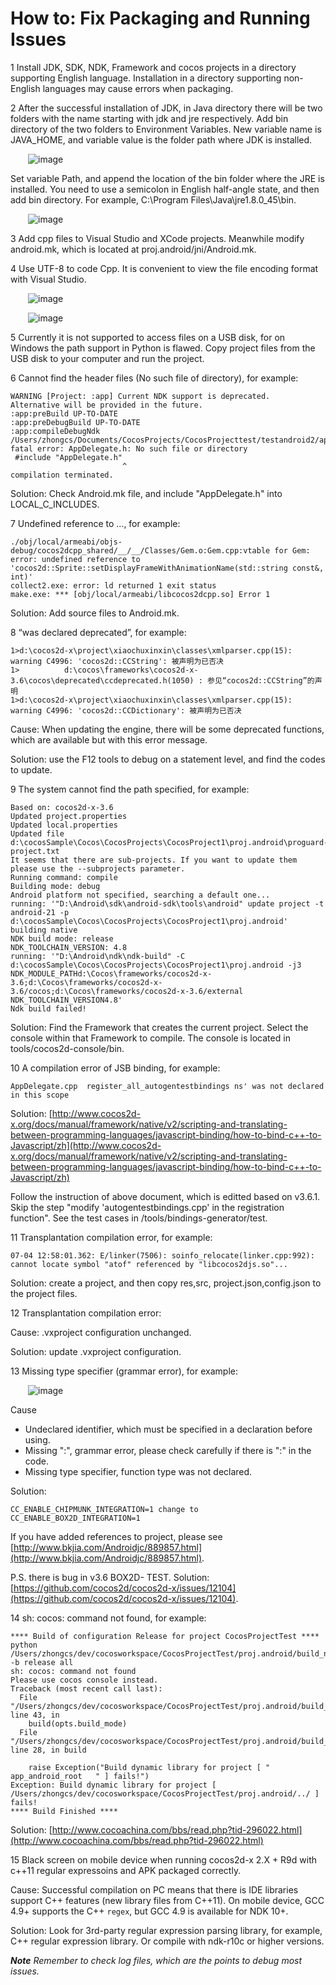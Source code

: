 # How to: Fix Packaging and Running Issues #

1 Install JDK, SDK, NDK, Framework and cocos projects in a directory supporting English language. Installation in a directory supporting non-English languages may cause errors when packaging.

2 After the successful installation of JDK, in Java directory there will be two folders with the name starting with jdk and jre respectively. Add bin directory of the two folders to Environment Variables. New variable name is JAVA_HOME, and variable value is the folder path where JDK is installed.

&emsp;&emsp;![image](../../../studio-img/FixPackageError/image0001.png)

Set variable Path, and append the location of the bin folder where the JRE is installed. You need to use a semicolon in English half-angle state, and then add bin directory. For example, C:\Program Files\Java\jre1.8.0_45\bin.

&emsp;&emsp;![image](../../../studio-img/FixPackageError/image0002.png)

3 Add cpp files to Visual Studio and XCode projects. Meanwhile modify android.mk, which is located at proj.android/jni/Android.mk.

4 Use UTF-8 to code Cpp. It is convenient to view the file encoding format with Visual Studio.

&emsp;&emsp;![image](../../../studio-img/FixPackageError/image0004.png)

&emsp;&emsp;![image](../../../studio-img/FixPackageError/image0003.png)

5 Currently it is not supported to access files on a USB disk, for on Windows the path support in Python is flawed. Copy project files from the USB disk to your computer and run the project.

6  Cannot find the header files (No such file of directory), for example:

    WARNING [Project: :app] Current NDK support is deprecated.  Alternative will be provided in the future.
	:app:preBuild UP-TO-DATE
	:app:preDebugBuild UP-TO-DATE
	:app:compileDebugNdk
	/Users/zhongcs/Documents/CocosProjects/CocosProjecttest/testandroid2/app/src/main/jni/hellocpp/main.cpp:1:25: fatal error: AppDelegate.h: No such file or directory
	 #include "AppDelegate.h"
	                         ^
	compilation terminated.

Solution: Check Android.mk file, and include "AppDelegate.h" into LOCAL_C_INCLUDES.

7 Undefined reference to …, for example:

	./obj/local/armeabi/objs-debug/cocos2dcpp_shared/__/__/Classes/Gem.o:Gem.cpp:vtable for Gem: error: undefined reference to 'cocos2d::Sprite::setDisplayFrameWithAnimationName(std::string const&, int)'
	collect2.exe: error: ld returned 1 exit status
	make.exe: *** [obj/local/armeabi/libcocos2dcpp.so] Error 1

Solution: Add source files to Android.mk.

8 “was declared deprecated”, for example:

	1>d:\cocos2d-x\project\xiaochuxinxin\classes\xmlparser.cpp(15): warning C4996: 'cocos2d::CCString': 被声明为已否决
	1>          d:\cocos\frameworks\cocos2d-x-3.6\cocos\deprecated\ccdeprecated.h(1050) : 参见“cocos2d::CCString”的声明
	1>d:\cocos2d-x\project\xiaochuxinxin\classes\xmlparser.cpp(15): warning C4996: 'cocos2d::CCDictionary': 被声明为已否决

Cause: When updating the engine, there will be some deprecated functions, which are available but with this error message.

Solution:  use the F12 tools to debug on a statement level, and find the codes to update.

9 The system cannot find the path specified, for example:

	Based on: cocos2d-x-3.6
	Updated project.properties
	Updated local.properties
	Updated file d:\cocosSample\Cocos\CocosProjects\CocosProject1\proj.android\proguard-project.txt
	It seems that there are sub-projects. If you want to update them
	please use the --subprojects parameter.
	Running command: compile
	Building mode: debug
	Android platform not specified, searching a default one...
	running: '"D:\Android\sdk\android-sdk\tools\android" update project -t android-21 -p d:\cocosSample\Cocos\CocosProjects\CocosProject1\proj.android'
	building native
	NDK build mode: release
	NDK_TOOLCHAIN_VERSION: 4.8
	running: '"D:\Android\ndk\ndk-build" -C d:\cocosSample\Cocos\CocosProjects\CocosProject1\proj.android -j3 NDK_MODULE_PATHd:\Cocos\frameworks/cocos2d-x-3.6;d:\Cocos\frameworks/cocos2d-x-3.6/cocos;d:\Cocos\frameworks/cocos2d-x-3.6/external NDK_TOOLCHAIN_VERSION4.8'
	Ndk build failed!

Solution: Find the Framework that creates the current project. Select the console within that Framework to compile. The console is located in tools/cocos2d-console/bin.

10 A compilation error of JSB binding, for example:

	AppDelegate.cpp  register_all_autogentestbindings ns' was not declared in this scope

Solution: [http://www.cocos2d-x.org/docs/manual/framework/native/v2/scripting-and-translating-between-programming-languages/javascript-binding/how-to-bind-c++-to-Javascript/zh](http://www.cocos2d-x.org/docs/manual/framework/native/v2/scripting-and-translating-between-programming-languages/javascript-binding/how-to-bind-c++-to-Javascript/zh)

Follow the instruction of above document, which is editted based on v3.6.1. Skip the step "modify 'autogentestbindings.cpp' in the registration function". See the test cases in /tools/bindings-generator/test.

11 Transplantation compilation error, for example:

    07-04 12:58:01.362: E/linker(7506): soinfo_relocate(linker.cpp:992): cannot locate symbol "atof" referenced by "libcocos2djs.so"...

Solution: create a project, and then copy res,src, project.json,config.json to the project files.

12 Transplantation compilation error:

Cause: .vxproject configuration unchanged.

Solution: update .vxproject configuration.

13 Missing type specifier (grammar error), for example:

&emsp;&emsp;![image](../../../studio-img/FixPackageError/image0005.png)

Cause

- Undeclared identifier, which must be specified in a declaration before using.
- Missing ":", grammar error, please check carefully if there is ":" in the code.
- Missing type specifier, function type was not declared.

Solution:

    CC_ENABLE_CHIPMUNK_INTEGRATION=1 change to CC_ENABLE_BOX2D_INTEGRATION=1

If you have added references to project, please see [http://www.bkjia.com/Androidjc/889857.html](http://www.bkjia.com/Androidjc/889857.html).

P.S. there is bug in v3.6 BOX2D- TEST. Solution: [https://github.com/cocos2d/cocos2d-x/issues/12104](https://github.com/cocos2d/cocos2d-x/issues/12104).

14 sh: cocos: command not found, for example:

	**** Build of configuration Release for project CocosProjectTest ****
	python /Users/zhongcs/dev/cocosworkspace/CocosProjectTest/proj.android/build_native.py -b release all
	sh: cocos: command not found
	Please use cocos console instead.
	Traceback (most recent call last):
	  File "/Users/zhongcs/dev/cocosworkspace/CocosProjectTest/proj.android/build_native.py", line 43, in
	    build(opts.build_mode)
	  File "/Users/zhongcs/dev/cocosworkspace/CocosProjectTest/proj.android/build_native.py", line 28, in build

	    raise Exception("Build dynamic library for project [ "   app_android_root   " ] fails!")
	Exception: Build dynamic library for project [ /Users/zhongcs/dev/cocosworkspace/CocosProjectTest/proj.android/../ ] fails!
	**** Build Finished ****

Solution: [http://www.cocoachina.com/bbs/read.php?tid-296022.html](http://www.cocoachina.com/bbs/read.php?tid-296022.html)

15 Black screen on mobile device when running cocos2d-x 2.X + R9d with c++11 regular expressoins and APK packaged correctly.

Cause: Successful compilation on PC means that there is IDE libraries support C++ features (new library files from C++11). On mobile device, GCC 4.9+ supports the C++  `regex`, but GCC 4.9 is available for NDK 10+.

Solution: Look for 3rd-party regular expression parsing library, for example, C++ regular expression library. Or compile with ndk-r10c or higher versions.


***Note** Remember to check log files, which are the points to debug most issues.*
